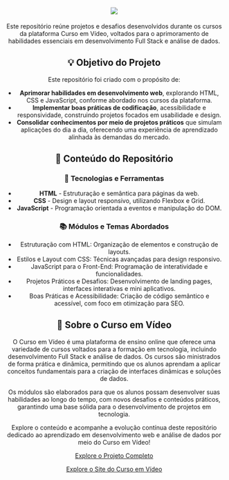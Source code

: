 <h1 align="center">
    <img src="https://readme-typing-svg.herokuapp.com/?font=Righteous&size=35&center=true&vCenter=true&width=500&height=70&duration=4000&lines=Curso+em+Vídeo!" />
</h1>

<p align="center">
Este repositório reúne projetos e desafios desenvolvidos durante os cursos da plataforma Curso em Vídeo, voltados para o aprimoramento de habilidades essenciais em desenvolvimento Full Stack e análise de dados.
</p>


<h2 align="center">💡 Objetivo do Projeto</h2>

<p align="center">Este repositório foi criado com o propósito de:</p>

<ul align="center">
    <li><strong>Aprimorar habilidades em desenvolvimento web</strong>, explorando HTML, CSS e JavaScript, conforme abordado nos cursos da plataforma.</li>
    <li><strong>Implementar boas práticas de codificação</strong>, acessibilidade e responsividade, construindo projetos focados em usabilidade e design.</li>
    <li><strong>Consolidar conhecimentos por meio de projetos práticos</strong> que simulam aplicações do dia a dia, oferecendo uma experiência de aprendizado alinhada às demandas do mercado.</li>
</ul>

<h2 align="center">📌 Conteúdo do Repositório</h2>

<h3 align="center">🚀 Tecnologias e Ferramentas</h3>
<ul align="center">
    <li><strong>HTML</strong> - Estruturação e semântica para páginas da web.</li>
    <li><strong>CSS</strong> - Design e layout responsivo, utilizando Flexbox e Grid.</li>
    <li><strong>JavaScript</strong> - Programação orientada a eventos e manipulação do DOM.</li>
</ul>

<h3 align="center">📚 Módulos e Temas Abordados</h3>
<ul align="center">
    <li>Estruturação com HTML: Organização de elementos e construção de layouts.</li>
    <li>Estilos e Layout com CSS: Técnicas avançadas para design responsivo.</li>
    <li>JavaScript para o Front-End: Programação de interatividade e funcionalidades.</li>
    <li>Projetos Práticos e Desafios: Desenvolvimento de landing pages, interfaces interativas e mini aplicativos.</li>
    <li>Boas Práticas e Acessibilidade: Criação de código semântico e acessível, com foco em otimização para SEO.</li>
</ul>

<h2 align="center">📅 Sobre o Curso em Vídeo</h2>

<p align="center">O Curso em Vídeo é uma plataforma de ensino online que oferece uma variedade de cursos voltados para a formação em tecnologia, incluindo desenvolvimento Full Stack e análise de dados. Os cursos são ministrados de forma prática e dinâmica, permitindo que os alunos aprendam a aplicar conceitos fundamentais para a criação de interfaces dinâmicas e soluções de dados.</p>

<p align="center">Os módulos são elaborados para que os alunos possam desenvolver suas habilidades ao longo do tempo, com novos desafios e conteúdos práticos, garantindo uma base sólida para o desenvolvimento de projetos em tecnologia.</p>

<p align="center">Explore o conteúdo e acompanhe a evolução contínua deste repositório dedicado ao aprendizado em desenvolvimento web e análise de dados por meio do Curso em Vídeo!</p>

<p align="center">
  <a href="https://github.com/RaianaS/CursoemVideo.git" target="_blank">Explore o Projeto Completo</a>
</p>
<p align="center">
  <a href="https://www.cursoemvideo.com/" target="_blank">Explore o Site do Curso em Vídeo</a>
</p>

